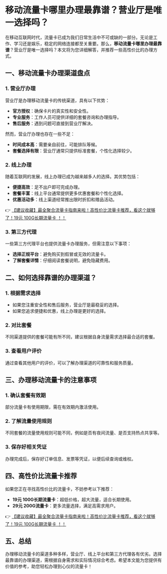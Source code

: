 # 移动流量卡哪里办理最靠谱？营业厅是唯一选择吗？

在移动互联网时代，流量卡已成为我们日常生活中不可或缺的一部分。无论是工作、学习还是娱乐，稳定的网络连接都至关重要。那么，**移动流量卡哪里办理最靠谱**？营业厅是唯一选择吗？本文将为您详细解答，并推荐一些高性价比的办理方式。

## 一、移动流量卡办理渠道盘点

### 1. 营业厅办理
营业厅是办理移动流量卡的传统渠道，具有以下优势：
- **官方授权**：确保卡片的真实性和安全性。
- **专业服务**：工作人员可提供详细的套餐咨询和办理指导。
- **售后服务**：遇到问题可直接到营业厅解决。

然而，营业厅办理也存在一些不足：
- **时间成本高**：需要亲自前往，可能排队等候。
- **套餐选择有限**：营业厅通常只提供标准套餐，个性化选择较少。

### 2. 线上办理
随着互联网的发展，线上办理已成为越来越多人的选择。其优势包括：
- **便捷高效**：足不出户即可完成办理。
- **套餐丰富**：线上平台通常提供更多优惠套餐和个性化选择。
- **优惠活动多**：线上渠道经常推出限时折扣和赠品活动。

👉 [【建议收藏】最全聚合流量卡指南来啦！高性价比流量卡推荐，看这个就够了！19元 100G长期流量卡 ！！](https://bit.ly/Liuliangka)

### 3. 第三方代理
一些第三方代理平台也提供流量卡办理服务，但需注意以下事项：
- **选择正规平台**：避免购买到假冒或无效的流量卡。
- **了解套餐详情**：仔细阅读套餐说明，避免隐藏费用。

## 二、如何选择靠谱的办理渠道？

### 1. 根据需求选择
- 如果您注重安全性和售后服务，营业厅是最稳妥的选择。
- 如果您追求便捷和优惠，线上办理是更好的选择。

### 2. 对比套餐
不同渠道提供的套餐可能有所不同，建议根据自身流量需求选择最合适的套餐。

### 3. 查看用户评价
通过查看其他用户的评价，可以了解办理渠道的可靠性和服务质量。

## 三、办理移动流量卡的注意事项

### 1. 确认套餐有效期
部分流量卡有使用期限，需在有效期内激活使用。

### 2. 了解流量使用规则
不同套餐的流量使用规则可能不同，例如是否有夜间流量、是否支持热点共享等。

### 3. 保存好相关凭证
办理完成后，保存好订单信息、发票等凭证，以便后续查询或维权。

## 四、高性价比流量卡推荐

如果您正在寻找高性价比的流量卡，不妨参考以下推荐：
- **19元 100G长期流量卡**：超低价格，超大流量，适合长期使用。
- **29元 200G流量卡**：更多流量选择，满足高需求用户。

👉 [【建议收藏】最全聚合流量卡指南来啦！高性价比流量卡推荐，看这个就够了！19元 100G长期流量卡 ！！](https://bit.ly/Liuliangka)

## 五、总结

办理移动流量卡的渠道多种多样，营业厅、线上平台和第三方代理各有优劣。选择最靠谱的办理渠道，需根据自身需求和实际情况综合考虑。希望本文能为您提供有价值的参考，助您轻松办理到心仪的流量卡！